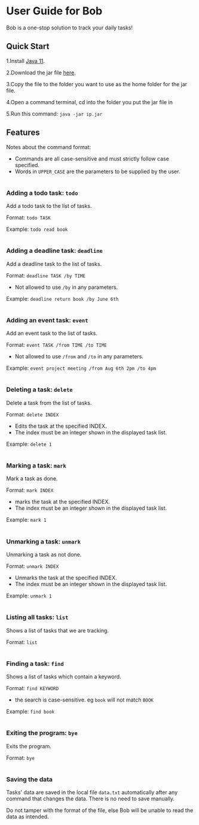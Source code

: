 # User Guide for Bob
Bob is a one-stop solution to track your daily tasks!

## Quick Start
1.Install [Java 11](https://www.oracle.com/java/technologies/downloads/#java11).

2.Download the jar file [here](https://github.com/EdmundTangg/ip/releases/tag/A-Release).

3.Copy the file to the folder you want to use as the home folder for the jar file.

4.Open a command terminal, cd into the folder you put the jar file in

5.Run this command: `java -jar ip.jar`


## Features 

Notes about the command format:

- Commands are all case-sensitive and must strictly follow case specified.
- Words in `UPPER_CASE` are the parameters to be supplied by the user.

#
### Adding a todo task: `todo`
Add a todo task to the list of tasks.

Format: `todo TASK` 

Example: `todo read book `

#
### Adding a deadline task: `deadline`
Add a deadline task to the list of tasks.

Format: `deadline TASK /by TIME`
- Not allowed to use `/by` in any parameters. 

Example: `deadline return book /by June 6th`

#
### Adding an event task: `event`
Add an event task to the list of tasks.

Format: `event TASK /from TIME /to TIME`
- Not allowed to use `/from` and `/to` in any parameters.

Example: `event project meeting /from Aug 6th 2pm /to 4pm`

#
### Deleting a task: `delete`
Delete a task from the list of tasks.

Format: `delete INDEX`
- Edits the task at the specified INDEX. 
- The index must be an integer shown in the displayed task list.

Example: `delete 1`

#
### Marking a task: `mark`
Mark a task as done.

Format: `mark INDEX`
- marks the task at the specified INDEX.
- The index must be an integer shown in the displayed task list.

Example: `mark 1`

#
### Unmarking a task: `unmark`
Unmarking a task as not done.

Format: `unmark INDEX`
- Unmarks the task at the specified INDEX.
- The index must be an integer shown in the displayed task list.

Example: `unmark 1`

#
### Listing all tasks: `list`
Shows a list of tasks that we are tracking.

Format: `list`

#
### Finding a task: `find`
Shows a list of tasks which contain a keyword.

Format: `find KEYWORD`
- the search is case-sensitive. eg `book` will not match `BOOK`

Example: `find book`

#
### Exiting the program: `bye`
Exits the program.

Format: `bye`

#
### Saving the data
Tasks' data are saved in the local file `data.txt` automatically after any command that changes the data. There is no need to save manually.

Do not tamper with the format of the file, else Bob will be unable to read the data as intended.

